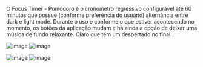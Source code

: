 O Focus Timer - Pomodoro é o cronometro regressivo configurável até 60 minutos que possue (conforme preferência do usuário) alternância entre dark e light mode. Durante o uso e conforme o que estiver acontecendo no momento, os botões da aplicação mudam e há ainda a opção de deixar uma música de fundo relaxante. Claro que tem um despertado no final.

![image](https://github.com/user-attachments/assets/4189610a-f4fc-426e-8ab0-09428dc54926)
![image](https://github.com/user-attachments/assets/6591bfbe-ac55-4a93-b726-84ddf380bf3d)

![image](https://github.com/user-attachments/assets/4adacb40-19f1-4eb1-9d66-9ecf88a71288)
![image](https://github.com/user-attachments/assets/be9849e7-3581-4e23-b8a2-79525481d05b)
